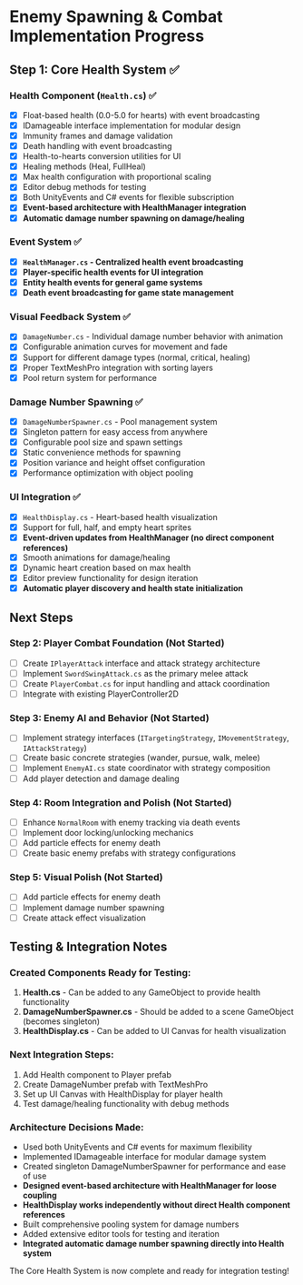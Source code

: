 # Enemy Spawning & Combat Implementation Progress

## Step 1: Core Health System ✅

### Health Component (`Health.cs`) ✅
- [x] Float-based health (0.0-5.0 for hearts) with event broadcasting
- [x] IDamageable interface implementation for modular design
- [x] Immunity frames and damage validation
- [x] Death handling with event broadcasting
- [x] Health-to-hearts conversion utilities for UI
- [x] Healing methods (Heal, FullHeal)
- [x] Max health configuration with proportional scaling
- [x] Editor debug methods for testing
- [x] Both UnityEvents and C# events for flexible subscription
- [x] **Event-based architecture with HealthManager integration**
- [x] **Automatic damage number spawning on damage/healing**

### Event System ✅
- [x] **`HealthManager.cs` - Centralized health event broadcasting**
- [x] **Player-specific health events for UI integration**
- [x] **Entity health events for general game systems**
- [x] **Death event broadcasting for game state management**

### Visual Feedback System ✅
- [x] `DamageNumber.cs` - Individual damage number behavior with animation
- [x] Configurable animation curves for movement and fade
- [x] Support for different damage types (normal, critical, healing)
- [x] Proper TextMeshPro integration with sorting layers
- [x] Pool return system for performance

### Damage Number Spawning ✅
- [x] `DamageNumberSpawner.cs` - Pool management system
- [x] Singleton pattern for easy access from anywhere
- [x] Configurable pool size and spawn settings
- [x] Static convenience methods for spawning
- [x] Position variance and height offset configuration
- [x] Performance optimization with object pooling

### UI Integration ✅
- [x] `HealthDisplay.cs` - Heart-based health visualization
- [x] Support for full, half, and empty heart sprites
- [x] **Event-driven updates from HealthManager (no direct component references)**
- [x] Smooth animations for damage/healing
- [x] Dynamic heart creation based on max health
- [x] Editor preview functionality for design iteration
- [x] **Automatic player discovery and health state initialization**

## Next Steps

### Step 2: Player Combat Foundation (Not Started)
- [ ] Create `IPlayerAttack` interface and attack strategy architecture
- [ ] Implement `SwordSwingAttack.cs` as the primary melee attack
- [ ] Create `PlayerCombat.cs` for input handling and attack coordination
- [ ] Integrate with existing PlayerController2D

### Step 3: Enemy AI and Behavior (Not Started)
- [ ] Implement strategy interfaces (`ITargetingStrategy`, `IMovementStrategy`, `IAttackStrategy`)
- [ ] Create basic concrete strategies (wander, pursue, walk, melee)
- [ ] Implement `EnemyAI.cs` state coordinator with strategy composition
- [ ] Add player detection and damage dealing

### Step 4: Room Integration and Polish (Not Started)
- [ ] Enhance `NormalRoom` with enemy tracking via death events
- [ ] Implement door locking/unlocking mechanics
- [ ] Add particle effects for enemy death
- [ ] Create basic enemy prefabs with strategy configurations

### Step 5: Visual Polish (Not Started)
- [ ] Add particle effects for enemy death
- [ ] Implement damage number spawning
- [ ] Create attack effect visualization

## Testing & Integration Notes

### Created Components Ready for Testing:
1. **Health.cs** - Can be added to any GameObject to provide health functionality
2. **DamageNumberSpawner.cs** - Should be added to a scene GameObject (becomes singleton)
3. **HealthDisplay.cs** - Can be added to UI Canvas for health visualization

### Next Integration Steps:
1. Add Health component to Player prefab
2. Create DamageNumber prefab with TextMeshPro
3. Set up UI Canvas with HealthDisplay for player health
4. Test damage/healing functionality with debug methods

### Architecture Decisions Made:
- Used both UnityEvents and C# events for maximum flexibility
- Implemented IDamageable interface for modular damage system
- Created singleton DamageNumberSpawner for performance and ease of use
- **Designed event-based architecture with HealthManager for loose coupling**
- **HealthDisplay works independently without direct Health component references**
- Built comprehensive pooling system for damage numbers
- Added extensive editor tools for testing and iteration
- **Integrated automatic damage number spawning directly into Health system**

The Core Health System is now complete and ready for integration testing!
